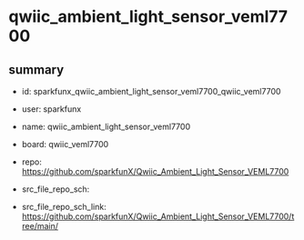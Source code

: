 # qwiic_ambient_light_sensor_veml7700
 
## summary 
* id: sparkfunx_qwiic_ambient_light_sensor_veml7700_qwiic_veml7700
* user: sparkfunx
* name: qwiic_ambient_light_sensor_veml7700
* board: qwiic_veml7700
* repo: https://github.com/sparkfunX/Qwiic_Ambient_Light_Sensor_VEML7700



* src_file_repo_sch: 
* src_file_repo_sch_link: https://github.com/sparkfunX/Qwiic_Ambient_Light_Sensor_VEML7700/tree/main/






